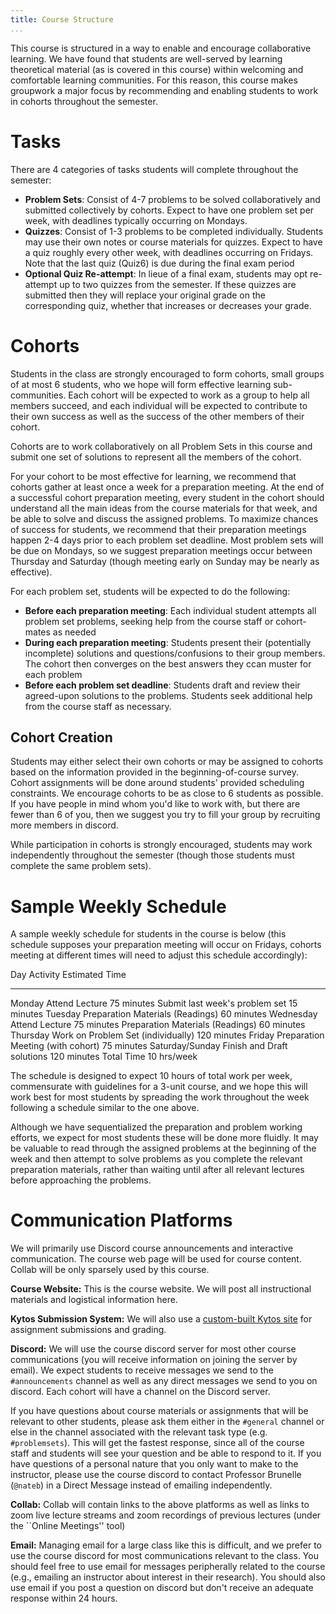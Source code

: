 ```yaml
---
title: Course Structure
...
```



This course is structured in a way to enable and encourage collaborative learning. We have found that students are well-served by learning theoretical material (as is covered in this course) within welcoming and comfortable learning communities. For this reason, this course makes groupwork a major focus by recommending and enabling students to work in cohorts throughout the semester.

# Tasks

There are 4 categories of tasks students will complete throughout the semester:

- **Problem Sets**: Consist of 4-7 problems to be solved collaboratively and submitted collectively by cohorts. Expect to have one problem set per week, with deadlines typically occurring on Mondays.
- **Quizzes**: Consist of 1-3 problems to be completed individually. Students may use their own notes or course materials for quizzes. Expect to have a quiz roughly every other week, with deadlines occurring on Fridays. Note that the last quiz (Quiz6) is due during the final exam period
- **Optional Quiz Re-attempt**: In lieue of a final exam, students may opt re-attempt up to two quizzes from the semester. If these quizzes are submitted then they will replace your original grade on the corresponding quiz, whether that increases or decreases your grade.

# Cohorts

Students in the class are strongly encouraged to form cohorts, small groups
of at most 6 students, who we hope will form effective learning
sub-communities. Each cohort will be expected to work as a group to
help all members succeed, and each individual will be expected to
contribute to their own success as well as the success of the other
members of their cohort.

Cohorts are to work collaboratively on all Problem Sets in this course and submit one set of solutions to represent all the members of the cohort. 

For your cohort to be most effective for learning, we recommend that cohorts gather at least once a week for a preparation meeting. At the end of a successful cohort preparation meeting, every student in the cohort should understand all the main ideas from the course materials for that week, and be able to solve and discuss the assigned problems. To maximize chances of success for students, we recommend that their preparation meetings happen 2-4 days prior to each problem set deadline. Most problem sets will be due on Mondays, so we suggest preparation meetings occur between Thursday and Saturday (though meeting early on Sunday may be nearly as effective).

For each problem set, students will be expected to do the following:


- **Before each preparation meeting**: Each individual student attempts all problem set problems, seeking help from the course staff or cohort-mates as needed
- **During each preparation meeting**: Students present their (potentially incomplete) solutions and questions/confusions to their group members. The cohort then converges on the best answers they ccan muster for each problem
- **Before each problem set deadline**: Students draft and review their agreed-upon solutions to the problems. Students seek additional help from the course staff as necessary.


## Cohort Creation

Students may either select their own cohorts or may be assigned to cohorts based on the information provided in the beginning-of-course survey. Cohort assignments will be done around students' provided scheduling constraints. We encourage cohorts to be as close to 6 students as possible. If you have people in mind whom you'd like to work with, but there are fewer than 6 of you, then we suggest you try to fill your group by recruiting more members in discord.

While participation in cohorts is strongly encouraged, students may work independently throughout the semester (though those students must complete the same problem sets).

# Sample Weekly Schedule

A sample weekly schedule for students in the course is below (this schedule supposes your preparation meeting will occur on Fridays, cohorts meeting at different times will need to adjust this schedule accordingly):

Day             Activity                                  Estimated Time
--------------- ----------------------------------------- ---------
Monday          Attend Lecture                            75 minutes
                Submit last week's problem set            15 minutes
Tuesday         Preparation Materials (Readings)          60 minutes
Wednesday       Attend Lecture                            75 minutes
                Preparation Materials (Readings)          60 minutes
Thursday        Work on Problem Set (individually)        120 minutes
Friday          Preparation Meeting (with cohort)         75 minutes
Saturday/Sunday Finish and Draft solutions                120 minutes
Total Time                                                10 hrs/week

The schedule is designed to expect 10 hours of total work per week,
commensurate with guidelines for a 3-unit course, and we hope this will work best
for most students by spreading the work throughout the week following
a schedule similar to the one above.

Although we have sequentialized the preparation and problem working
efforts, we expect for most students these will be done more
fluidly. It may be valuable to read through the assigned problems at
the beginning of the week and then attempt to solve problems as you
complete the relevant preparation materials, rather than waiting until after all relevant lectures before approaching the problems.




# Communication Platforms

We will primarily use Discord course announcements and interactive communication. The course web page will be used for course content. Collab will be only sparsely used by this course.

**Course Website:** This is the course website. We will post all instructional materials and logistical information here. 
  
**Kytos Submission System:** We will also
  use a [custom-built Kytos site](https://kytos.cs.virginia.edu/cstheory/) for assignment
  submissions and grading.

**Discord:** We will use the course discord server for most other
  course communications (you will receive information on joining the
  server by email). We expect students to receive messages we send to
  the `#announcements` channel as well as any direct messages we send to you
  on discord. Each cohort will have a channel on the Discord server.
  

If you have questions about course materials or assignments that will
be relevant to other students, please ask them either in the `#general` channel 
or else in the channel associated with the relevant task type (e.g. `#problemsets`). This will get the fastest response, since all of the course
staff and students will see your question and be able to respond
to it. If you have questions of a personal nature that you only want
to make to the instructor, please use the course discord to contact Professor Brunelle (`@nateb`) in a Direct Message instead of
emailing independently.

**Collab:** Collab will contain links to the above platforms as well as links to zoom live lecture streams and zoom recordings of previous lectures (under the ``Online Meetings'' tool)

**Email:** Managing email for a large class like this is difficult,
  and we prefer to use the course discord for most communications
  relevant to the class. You should feel free to use email for
  messages peripherally related to the course (e.g., emailing an
  instructor about interest in their research). You should also use
  email if you post a question on discord but don't receive an adequate
  response within 24 hours.

